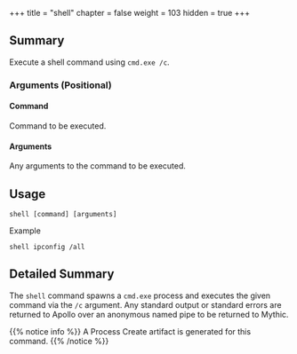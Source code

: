+++
title = "shell"
chapter = false
weight = 103
hidden = true
+++

## Summary
Execute a shell command using `cmd.exe /c`.

### Arguments (Positional)
#### Command
Command to be executed.

#### Arguments
Any arguments to the command to be executed.

## Usage
```
shell [command] [arguments]
```

Example
```
shell ipconfig /all
```

## Detailed Summary
The `shell` command spawns a `cmd.exe` process and executes the given command via the `/c` argument. Any standard output or standard errors are returned to Apollo over an anonymous named pipe to be returned to Mythic.

{{% notice info %}}
A Process Create artifact is generated for this command.
{{% /notice %}}